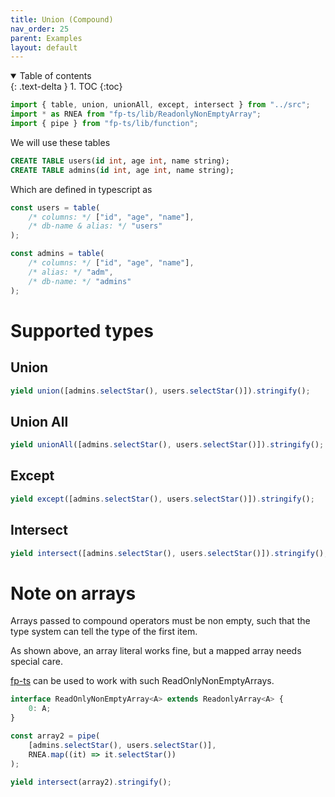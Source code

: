 ```yaml
---
title: Union (Compound)
nav_order: 25
parent: Examples
layout: default
---
```


<details open markdown="block">
  <summary>
    Table of contents
  </summary>
  {: .text-delta }
1. TOC
{:toc}
</details>

```ts eval --replacePrintedInput=../src,sql-select-ts
import { table, union, unionAll, except, intersect } from "../src";
import * as RNEA from "fp-ts/lib/ReadonlyNonEmptyArray";
import { pipe } from "fp-ts/lib/function";
```

We will use these tables

```sql
CREATE TABLE users(id int, age int, name string);
CREATE TABLE admins(id int, age int, name string);
```

Which are defined in typescript as

```ts eval
const users = table(
    /* columns: */ ["id", "age", "name"],
    /* db-name & alias: */ "users"
);

const admins = table(
    /* columns: */ ["id", "age", "name"],
    /* alias: */ "adm",
    /* db-name: */ "admins"
);
```

# Supported types

## Union

```ts eval --yield=sql
yield union([admins.selectStar(), users.selectStar()]).stringify();
```

## Union All

```ts eval --yield=sql
yield unionAll([admins.selectStar(), users.selectStar()]).stringify();
```

## Except

```ts eval --yield=sql
yield except([admins.selectStar(), users.selectStar()]).stringify();
```

## Intersect

```ts eval --yield=sql
yield intersect([admins.selectStar(), users.selectStar()]).stringify();
```

# Note on arrays

Arrays passed to compound operators must be non empty, such that the type system can tell the type of the first item.

As shown above, an array literal works fine, but a mapped array needs special care.

[fp-ts](https://gcanti.github.io/fp-ts/modules/ReadonlyNonEmptyArray.ts.html) can be used to work with such ReadOnlyNonEmptyArrays.

```ts
interface ReadOnlyNonEmptyArray<A> extends ReadonlyArray<A> {
    0: A;
}
```

```ts eval --yield=sql
const array2 = pipe(
    [admins.selectStar(), users.selectStar()],
    RNEA.map((it) => it.selectStar())
);

yield intersect(array2).stringify();
```
